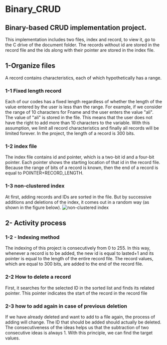 # Binary_CRUD

## Binary-based CRUD implementation project.
This implementation includes two files, index and record, to view it, go to the C drive of the document folder.
The records without id are stored in the record file and the ids along with their pointer are stored in the index file.

## 1-Organize files
A record contains characteristics, each of which hypothetically has a range.

### 1-1 Fixed length record
Each of our codes has a fixed length regardless of whether the length of the value entered by the user is less than the range. For example, if we consider the range of 10 characters for Fname and the user enters the value "ali". The value of "ali" is stored in the file. This means that the user does not have the right to add more than 10 characters to the variable.
With this assumption, we limit all record characteristics and finally all records will be limited forever. In the project, the length of a record is 300 bits.

### 1-2 index file
The index file contains id and pointer, which is a two-bit id and a four-bit pointer. Each pointer shows the starting location of that id in the record file. Because the range of bits of a record is known, then the end of a record is equal to POINTER+RECORD_LENGTH.

### 1-3 non-clustered index
At first, adding records and IDs are sorted in the file. But by successive additions and deletions of the index, it comes out in a random way (as shown in the figure below).
![non-clustered index](https://dataschool.com/assets/images/sql-optimization/how_to_index/indexToTable.png)

## 2- Activity process
### 1-2 - Indexing method
The indexing of this project is consecutively from 0 to 255. In this way, whenever a record is to be added, the new id is equal to lasted+1 and its pointer is equal to the length of the entire record file. The record values, which are equal to 300 bits, are added to the end of the record file.

### 2-2 How to delete a record
First, it searches for the selected ID in the sorted list and finds its related pointer. This pointer indicates the start of the record in the record file

### 2-3 how to add again in case of previous deletion
If we have already deleted and want to add to a file again, the process of adding will change. The ID that should be added should actually be deleted. The consecutiveness of the ideas helps us that the subtraction of two consecutive ideas is always 1. With this principle, we can find the target values.
